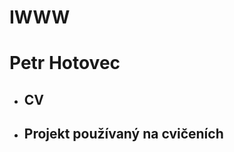 # IWWW

<h1>Petr Hotovec</h1>
<ul>
<li><h2>CV</h2></li>
<li><h2>Projekt používaný na cvičeních</h2></li>
</ul>
